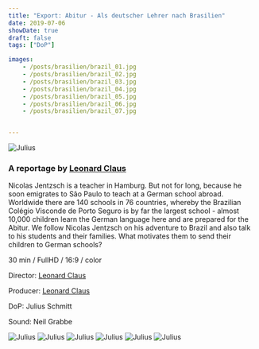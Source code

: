 ```yaml
---
title: "Export: Abitur - Als deutscher Lehrer nach Brasilien"
date: 2019-07-06
showDate: true
draft: false
tags: ["DoP"]

images:
    - /posts/brasilien/brazil_01.jpg
    - /posts/brasilien/brazil_02.jpg
    - /posts/brasilien/brazil_03.jpg
    - /posts/brasilien/brazil_04.jpg
    - /posts/brasilien/brazil_05.jpg
    - /posts/brasilien/brazil_06.jpg
    - /posts/brasilien/brazil_07.jpg


---
```


![Julius](/posts/brasilien/brazil_05.jpg)

### A reportage by <a href="https://www.leonardclaus.de" target="_blank">Leonard Claus</a>

Nicolas Jentzsch is a teacher in Hamburg. But not for long, because he soon emigrates to São Paulo to teach at a German school abroad.
Worldwide there are 140 schools in 76 countries, whereby the Brazilian Colégio Visconde de Porto Seguro is by far the largest school - almost 10,000 children learn the German language here and are prepared for the Abitur.
We follow Nicolas Jentzsch on his adventure to Brazil and also talk to his students and their families. What motivates them to send their children to German schools? 

30 min / FullHD / 16:9 / color

Director:
<a href="https://www.leonardclaus.de" target="_blank">Leonard Claus</a>

Producer:
<a href="https://www.leonardclaus.de" target="_blank">Leonard Claus</a>

DoP:
Julius Schmitt

Sound:
Neil Grabbe


![Julius](/posts/brasilien/brazil_01.jpg)
![Julius](/posts/brasilien/brazil_02.jpg)
![Julius](/posts/brasilien/brazil_03.jpg)
![Julius](/posts/brasilien/brazil_04.jpg)
![Julius](/posts/brasilien/brazil_06.jpg)
![Julius](/posts/brasilien/brazil_07.jpg)

